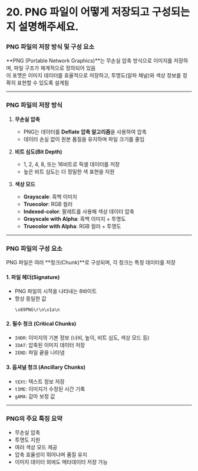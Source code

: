 #  20. PNG 파일이 어떻게 저장되고 구성되는지 설명해주세요.


### PNG 파일의 저장 방식 및 구성 요소

**PNG (Portable Network Graphics)**는 무손실 압축 방식으로 이미지를 저장하며, 파일 구조가 체계적으로 정의되어 있음  
이 포맷은 이미지 데이터를 효율적으로 저장하고, 투명도(알파 채널)와 색상 정보를 정확히 표현할 수 있도록 설계됨

---

### **PNG 파일의 저장 방식**
1. **무손실 압축**  
   - PNG는 데이터를 **Deflate 압축 알고리즘**을 사용하여 압축  
   - 데이터 손실 없이 원본 품질을 유지하며 파일 크기를 줄임  

2. **비트 심도(Bit Depth)**  
   - 1, 2, 4, 8, 또는 16비트로 픽셀 데이터를 저장  
   - 높은 비트 심도는 더 정밀한 색 표현을 지원  

3. **색상 모드**  
   - **Grayscale**: 흑백 이미지  
   - **Truecolor**: RGB 컬러  
   - **Indexed-color**: 팔레트를 사용해 색상 데이터 압축  
   - **Grayscale with Alpha**: 흑백 이미지 + 투명도  
   - **Truecolor with Alpha**: RGB 컬러 + 투명도  

---

### **PNG 파일의 구성 요소**
PNG 파일은 여러 **청크(Chunk)**로 구성되며, 각 청크는 특정 데이터를 저장

#### 1. **파일 헤더(Signature)**  
   - PNG 파일의 시작을 나타내는 8바이트  
   - 항상 동일한 값  
     ```
     \x89PNG\r\n\x1a\n
     ```

#### 2. **필수 청크 (Critical Chunks)**  
   - `IHDR`: 이미지의 기본 정보 (너비, 높이, 비트 심도, 색상 모드 등)  
   - `IDAT`: 압축된 이미지 데이터 저장  
   - `IEND`: 파일 끝을 나타냄  

#### 3. **옵셔널 청크 (Ancillary Chunks)**  
   - `tEXt`: 텍스트 정보 저장  
   - `tIME`: 이미지가 수정된 시간 기록  
   - `gAMA`: 감마 보정 값  

---

### **PNG의 주요 특징 요약**
- 무손실 압축
- 투명도 지원
- 여러 색상 모드 제공
- 압축 효율성이 뛰어나며 품질 유지
- 이미지 데이터 외에도 메타데이터 저장 가능
